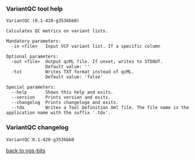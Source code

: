 ### VariantQC tool help
	VariantQC (0.1-420-g3536bb0)
	
	Calculates QC metrics on variant lists.
	
	Mandatory parameters:
	  -in <file>   Input VCF variant list. If a specific column
	
	Optional parameters:
	  -out <file>  Output qcML file. If unset, writes to STDOUT.
	               Default value: ''
	  -txt         Writes TXT format instead of qcML.
	               Default value: 'false'
	
	Special parameters:
	  --help       Shows this help and exits.
	  --version    Prints version and exits.
	  --changelog  Prints changeloge and exits.
	  --tdx        Writes a Tool Definition Xml file. The file name is the application name with the suffix '.tdx'.
	
### VariantQC changelog
	VariantQC 0.1-420-g3536bb0
	
[back to ngs-bits](https://github.com/imgag/ngs-bits)